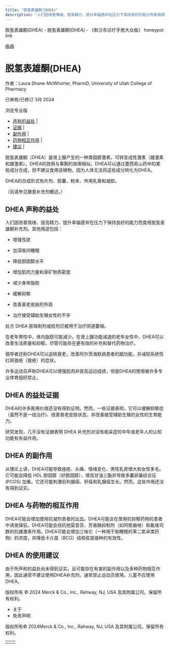 ```yaml
---
title: "脱氢表雄酮(DHEA)"
description: "人们因改善情绪、提高精力、提升幸福感并在压力下保持良好的能力而食用脱氢表雄酮补充剂。其他用途包括："
---
```


﻿脱氢表雄酮(DHEA) - 脱氢表雄酮(DHEA) - 《默沙东诊疗手册大众版》 honeypot link



[疾病](https://www.merckmanuals.com/home/resourcespages/healthyliving_rel2.3)

# 脱氢表雄酮(DHEA)

作者：Laura Shane-McWhorter, PharmD, University of Utah College of Pharmacy

已审核/已修订 3月 2024

浏览专业版

- [声称的益处](#声称的益处_v61151310_zh) \|
- [证据](#证据_v61151334_zh) \|
- [副作用](#副作用_v61151337_zh) \|
- [药物相互作用](#药物相互作用_v61151340_zh) \|
- [建议](#建议_v61151343_zh) \|

脱氢表雄酮（DHEA）是肾上腺产生的一种类固醇激素，可转变成性激素（雌激素和雄激素）。DHEA的效用与睾酮的效用相似。DHEA可以通过墨西哥山药中的某些成分合成，但不建议食用该植物，因为人体无法将这些成分转化为DHEA。

DHEA的合成形式有片剂、胶囊、粉末、外用乳膏和凝胶。

（另请参见膳食补充剂概述。）

## DHEA 声称的益处

人们因改善情绪、提高精力、提升幸福感并在压力下保持良好的能力而食用脱氢表雄酮补充剂。其他用途包括：

- 增强性欲

- 加深夜间睡眠

- 降低胆固醇水平

- 增加肌肉力量和骨矿物质密度

- 减少身体脂肪

- 缓解抑郁

- 改善衰老皮肤的外观

- 治疗接受辅助生殖女性的不孕


处方 DHEA 胚珠制剂或栓剂已被用于治疗阴道萎缩。

在老年男性中，体内脂肪可能减少。在肾上腺功能减退的老年女性中，DHEA可以改善生活质量和抑郁，尽管可能存在更有效的补充和替代药物治疗。

倡导者还称DHEA可以逆转衰老，改善阿尔茨海默病患者的脑功能，并减轻系统性红斑狼疮（狼疮）的症状。

许多运动员声称DHEA可以增强肌肉并提高运动成绩，但是DHEA的使用被许多专业体育组织禁止。

## DHEA 的益处证据

DHEA的许多医用价值还没有得到证明。然而，一些证据表明，它可以缓解抑郁症（虽然不是一线治疗)、改善衰老皮肤状态，并改善接受辅助生殖的女性的生育能力。

研究发现，几乎没有证据表明 DHEA 补充剂对没有痴呆症的中年或老年人的认知功能有有益作用。

## DHEA 的副作用

从理论上讲，DHEA可能导致痤疮、头痛、情绪变化、男性乳房增大和女性多毛。它可能会降低 HDL 胆固醇（好胆固醇），增高甘油三酯并导致多囊卵巢综合征 (PCOS) 加重。它还可能刺激前列腺癌、肝癌和乳腺癌生长。然而，这些作用还没有得到证实。

## DHEA 与药物的相互作用

DHEA可能会增加使用抗凝剂患者的出血。DHEA可能会在使用抗抑郁药物的患者中诱发躁狂。DHEA可能会拮抗他莫昔芬、芳香酶抑制剂（如阿那曲唑）和氟维司群的抗雌激素作用。DHEA可能会增加三唑仑（一种用于助睡眠的苯二氮卓类药物）的浓度，并降低卡介苗（BCG）结核疫苗接种的有效性。

## DHEA 的使用建议

由于所声称的益处尚未得到证实，且可能存在有害的副作用以及多种药物相互作用，因此通常不建议使用DHEA补充剂。通常禁止运动员使用。儿童不应使用DHEA。



版权所有 © 2024
Merck & Co., Inc., Rahway, NJ, USA 及其附属公司。保留所有权利。

- 关于
- 免责声明

版权所有© 2024Merck & Co., Inc., Rahway, NJ, USA 及其附属公司。保留所有权利。

|     |     |
| --- | --- |
|  |  |